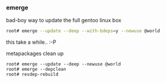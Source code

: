 ### emerge

bad-boy way to update the full gentoo linux box
```bash
root# emerge --update --deep --with-bdeps=y --newuse @world
```
this take a while.. :-P

metapackages clean up
```
root# emerge --update --deep --newuse @world
root# emerge --depclean
root# revdep-rebuild
```
